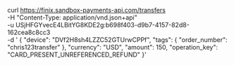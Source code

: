 curl https://finix.sandbox-payments-api.com/transfers \
    -H "Content-Type: application/vnd.json+api" \
    -u  USjHFGYvecE4LBitYG8KDE2g:b698f403-d9b7-4157-82d8-162cea8c8cc3 \
    -d  '
    {
      "device": "DVf2H8sh4LZZC52GTUrwCPPf",
      "tags": {
        "order_number": "chris123transfer"
      },
      "currency": "USD",
      "amount": 150,
      "operation_key": "CARD_PRESENT_UNREFERENCED_REFUND"
    }'
